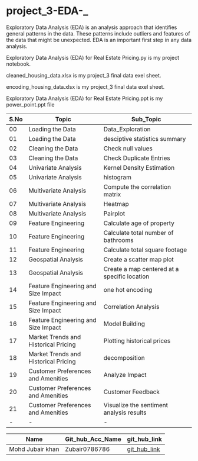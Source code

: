 ﻿# project_3-EDA-_

Exploratory Data Analysis (EDA) is an analysis approach that identifies general patterns in the data. These patterns include outliers and features of the data that might be unexpected. EDA is an important first step in any data analysis.

Exploratory Data Analysis (EDA) for Real Estate Pricing.py is my project notebook.

cleaned_housing_data.xlsx is my project_3 final data exel sheet.

encoding_housing_data.xlsx is my project_3 final data exel sheet.

Exploratory Data Analysis (EDA) for Real Estate Pricing.ppt is my power_point.ppt file

|S.No|Topic|Sub_Topic|
|-|-|-|
|00|Loading the Data|Data_Exploration|
|01|Loading the Data|desciptive statistics summary|
|02|Cleaning the Data|Check null values|
|03|Cleaning the Data|Check Duplicate Entries|
|04|Univariate Analysis|Kernel Density Estimation|
|05|Univariate Analysis|histogram|
|06|Multivariate Analysis|Compute the correlation matrix|
|07|Multivariate Analysis|Heatmap|
|08|Multivariate Analysis|Pairplot|
|09|Feature Engineering|Calculate age of property|
|10|Feature Engineering|Calculate total number of bathrooms|
|11|Feature Engineering|Calculate total square footage|
|12|Geospatial Analysis|Create a scatter map plot|
|13|Geospatial Analysis|Create a map centered at a specific location|
|14|Feature Engineering and Size Impact|one hot encoding|
|15|Feature Engineering and Size Impact|Correlation Analysis|
|16|Feature Engineering and Size Impact|Model Building|
|17|Market Trends and Historical Pricing|Plotting historical prices|
|18|Market Trends and Historical Pricing|decomposition|
|19|Customer Preferences and Amenities|Analyze Impact|
|20|Customer Preferences and Amenities|Customer Feedback|
|21|Customer Preferences and Amenities|Visualize the sentiment analysis results|
|-|-|-|

|Name|Git_hub_Acc_Name|git_hub_link|
|-|-|-|
|Mohd Jubair khan|Zubair0786786|[git_hub_link](https://github.com/MohdJubairKhan/project_3-EDA-_)|
